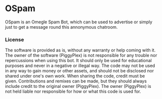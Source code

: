 # OSpam
OSpam is an Omegle Spam Bot, which can be used to advertise or simply just to get a message round this annonymous chatroom.
### License
The software is provided as is, without any warranty or help coming with it. The owner of the software (PiggyPlex) is not responsible for any trouble nor repercussions when using this bot. It should only be used for educational purposes and never in a negative or illegal way. The code may not be used in any way to gain money or other assets, and should not be disclosed nor shared under one's own work. When sharing the code, credit must be given. Contributions and remixes can be made, but they should always include credit to the original owner (PiggyPlex). The owner (PiggyPlex) is not held liable nor responsible for how or what this code is used for.

